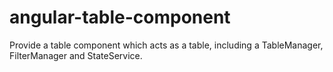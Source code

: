 # angular-table-component
Provide a table component which acts as a table, including a TableManager, FilterManager and StateService.
